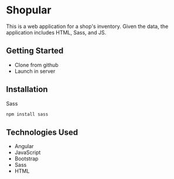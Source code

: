 # Shopular

This is a web application for a shop's inventory. Given the data, the application includes HTML, Sass, and JS.

## Getting Started

+ Clone from github
+ Launch in server

## Installation
Sass
```bash
npm install sass
```

## Technologies Used

+ Angular
+ JavaScript
+ Bootstrap
+ Sass
+ HTML
